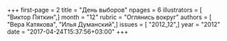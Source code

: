 +++
first-page = 2
title = "День выборов"
npages = 6
illustrators = [ "Виктор Пяткин",]
month = "12"
rubric = "Оглянись вокруг"
authors = [ "Вера Катякова", "Илья Думанский",]
issues = [ "2012_12",]
year = "2012"
date = "2017-04-24T15:37:56+03:00"
+++
